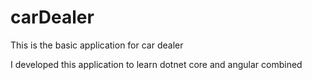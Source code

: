 # carDealer


This is the basic application for car dealer 

I developed this application to learn dotnet core and angular combined

